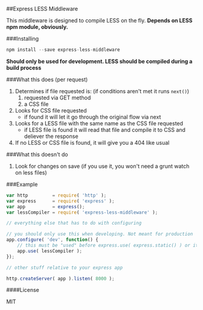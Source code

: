 ##Express LESS Middleware

This middleware is designed to compile LESS on the fly. **Depends on LESS npm module, obviously.**

###Installing

```js
npm install --save express-less-middleware
```

**Should only be used for development. LESS should be compiled during a build process**

###What this does (per request)

1. Determines if file requested is: (if conditions aren't met it runs `next()`)
    1. requested via GET method
    2. a CSS file
2. Looks for CSS file requested
    * if found it will let it go through the original flow via next
3. Looks for a LESS file with the same name as the CSS file requested
    * if LESS file is found it will read that file and compile it to CSS and deliever the response
4. If no LESS or CSS file is found, it will give you a 404 like usual

###What this doesn't do

1. Look for changes on save (if you use it, you won't need a grunt watch on less files)

###Example

```js
var http         = require( 'http' );
var express      = require( 'express' );
var app          = express();
var lessCompiler = require( 'express-less-middleware' );

// everything else that has to do with configuring

// you should only use this when developing. Not meant for production
app.configure( 'dev', function() {
	// this must be "used" before express.use( express.static() ) or it will not work (no next())
	app.use( lessCompiler );
});

// other stuff relative to your express app

http.createServer( app ).listen( 8000 );
```

####License

MIT
